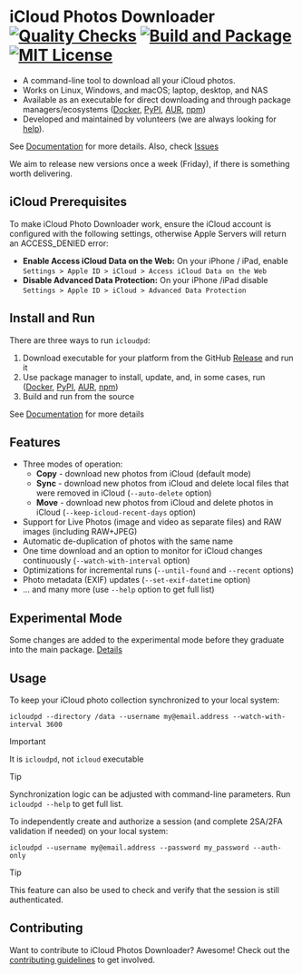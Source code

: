 # iCloud Photos Downloader [![Quality Checks](https://github.com/icloud-photos-downloader/icloud_photos_downloader/workflows/Quality%20Checks/badge.svg)](https://github.com/icloud-photos-downloader/icloud_photos_downloader/actions/workflows/quality-checks.yml) [![Build and Package](https://github.com/icloud-photos-downloader/icloud_photos_downloader/workflows/Produce%20Artifacts/badge.svg)](https://github.com/icloud-photos-downloader/icloud_photos_downloader/actions/workflows/produce-artifacts.yml) [![MIT License](https://img.shields.io/badge/license-MIT-blue.svg)](LICENSE)

- A command-line tool to download all your iCloud photos.
- Works on Linux, Windows, and macOS; laptop, desktop, and NAS
- Available as an executable for direct downloading and through package managers/ecosystems ([Docker](https://icloud-photos-downloader.github.io/icloud_photos_downloader/install.html#docker), [PyPI](https://icloud-photos-downloader.github.io/icloud_photos_downloader/install.html#pypi), [AUR](https://icloud-photos-downloader.github.io/icloud_photos_downloader/install.html#aur), [npm](https://icloud-photos-downloader.github.io/icloud_photos_downloader/install.html#npm))
- Developed and maintained by volunteers (we are always looking for [help](CONTRIBUTING.md)). 

See [Documentation](https://icloud-photos-downloader.github.io/icloud_photos_downloader/) for more details. Also, check [Issues](https://github.com/icloud-photos-downloader/icloud_photos_downloader/issues)

We aim to release new versions once a week (Friday), if there is something worth delivering.

## iCloud Prerequisites

To make iCloud Photo Downloader work, ensure the iCloud account is configured with the following settings, otherwise Apple Servers will return an ACCESS_DENIED error:

- **Enable Access iCloud Data on the Web:** On your iPhone / iPad, enable `Settings > Apple ID > iCloud > Access iCloud Data on the Web`
- **Disable Advanced Data Protection:** On your iPhone /iPad disable `Settings > Apple ID > iCloud > Advanced Data Protection`


## Install and Run

There are three ways to run `icloudpd`:
1. Download executable for your platform from the GitHub [Release](https://github.com/icloud-photos-downloader/icloud_photos_downloader/releases/tag/v1.28.0) and run it
1. Use package manager to install, update, and, in some cases, run ([Docker](https://icloud-photos-downloader.github.io/icloud_photos_downloader/install.html#docker), [PyPI](https://icloud-photos-downloader.github.io/icloud_photos_downloader/install.html#pypi), [AUR](https://icloud-photos-downloader.github.io/icloud_photos_downloader/install.html#aur), [npm](https://icloud-photos-downloader.github.io/icloud_photos_downloader/install.html#npm))
1. Build and run from the source

See [Documentation](https://icloud-photos-downloader.github.io/icloud_photos_downloader/install.html) for more details

## Features

<!-- start features -->

- Three modes of operation:
  - **Copy** - download new photos from iCloud (default mode)
  - **Sync** - download new photos from iCloud and delete local files that were removed in iCloud (`--auto-delete` option)
  - **Move** - download new photos from iCloud and delete photos in iCloud (`--keep-icloud-recent-days` option)
- Support for Live Photos (image and video as separate files) and RAW images (including RAW+JPEG)
- Automatic de-duplication of photos with the same name
- One time download and an option to monitor for iCloud changes continuously (`--watch-with-interval` option)
- Optimizations for incremental runs (`--until-found` and `--recent` options)
- Photo metadata (EXIF) updates (`--set-exif-datetime` option)
- ... and many more (use `--help` option to get full list)

<!-- end features -->

## Experimental Mode

Some changes are added to the experimental mode before they graduate into the main package. [Details](EXPERIMENTAL.md)

## Usage

To keep your iCloud photo collection synchronized to your local system:

```
icloudpd --directory /data --username my@email.address --watch-with-interval 3600
```

> [!IMPORTANT]
> It is `icloudpd`, not `icloud` executable

> [!TIP]
> Synchronization logic can be adjusted with command-line parameters. Run `icloudpd --help` to get full list.

To independently create and authorize a session (and complete 2SA/2FA validation if needed) on your local system:

```
icloudpd --username my@email.address --password my_password --auth-only
```
> [!TIP]
> This feature can also be used to check and verify that the session is still authenticated. 

## Contributing

Want to contribute to iCloud Photos Downloader? Awesome! Check out the [contributing guidelines](CONTRIBUTING.md) to get involved.
